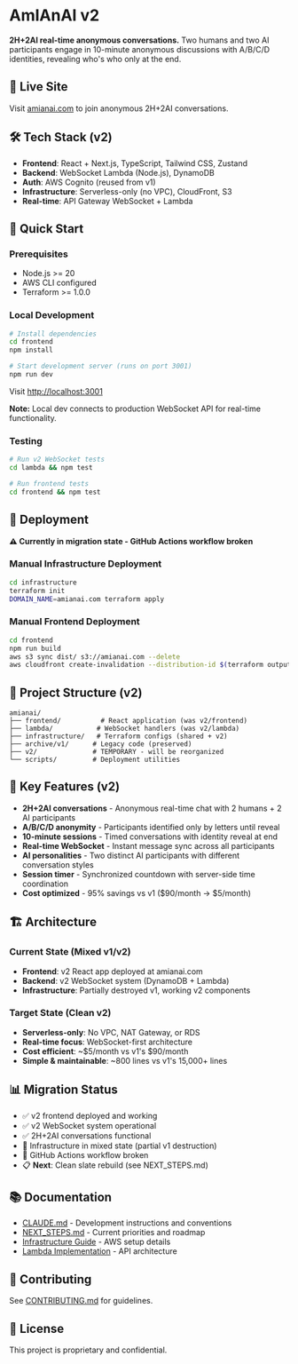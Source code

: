 # AmIAnAI v2

**2H+2AI real-time anonymous conversations.** Two humans and two AI participants engage in 10-minute anonymous discussions with A/B/C/D identities, revealing who's who only at the end.

## 🚀 Live Site

Visit [amianai.com](https://amianai.com) to join anonymous 2H+2AI conversations.

## 🛠️ Tech Stack (v2)

- **Frontend**: React + Next.js, TypeScript, Tailwind CSS, Zustand
- **Backend**: WebSocket Lambda (Node.js), DynamoDB
- **Auth**: AWS Cognito (reused from v1)
- **Infrastructure**: Serverless-only (no VPC), CloudFront, S3
- **Real-time**: API Gateway WebSocket + Lambda

## 🏃 Quick Start

### Prerequisites

- Node.js >= 20
- AWS CLI configured
- Terraform >= 1.0.0

### Local Development

```bash
# Install dependencies
cd frontend
npm install

# Start development server (runs on port 3001)
npm run dev
```

Visit [http://localhost:3001](http://localhost:3001)

**Note:** Local dev connects to production WebSocket API for real-time functionality.

### Testing

```bash
# Run v2 WebSocket tests
cd lambda && npm test

# Run frontend tests  
cd frontend && npm test
```

## 🚀 Deployment

**⚠️ Currently in migration state - GitHub Actions workflow broken**

### Manual Infrastructure Deployment

```bash
cd infrastructure
terraform init
DOMAIN_NAME=amianai.com terraform apply
```

### Manual Frontend Deployment

```bash
cd frontend
npm run build
aws s3 sync dist/ s3://amianai.com --delete
aws cloudfront create-invalidation --distribution-id $(terraform output -raw cloudfront_distribution_id) --paths "/*"
```

## 📁 Project Structure (v2)

```
amianai/
├── frontend/          # React application (was v2/frontend)
├── lambda/           # WebSocket handlers (was v2/lambda)  
├── infrastructure/   # Terraform configs (shared + v2)
├── archive/v1/      # Legacy code (preserved)
├── v2/              # TEMPORARY - will be reorganized
└── scripts/         # Deployment utilities
```

## 🔑 Key Features (v2)

- **2H+2AI conversations** - Anonymous real-time chat with 2 humans + 2 AI participants
- **A/B/C/D anonymity** - Participants identified only by letters until reveal
- **10-minute sessions** - Timed conversations with identity reveal at end
- **Real-time WebSocket** - Instant message sync across all participants
- **AI personalities** - Two distinct AI participants with different conversation styles
- **Session timer** - Synchronized countdown with server-side time coordination
- **Cost optimized** - 95% savings vs v1 ($90/month → $5/month)

## 🏗️ Architecture

### Current State (Mixed v1/v2)
- **Frontend**: v2 React app deployed at amianai.com
- **Backend**: v2 WebSocket system (DynamoDB + Lambda)
- **Infrastructure**: Partially destroyed v1, working v2 components

### Target State (Clean v2)
- **Serverless-only**: No VPC, NAT Gateway, or RDS
- **Real-time focus**: WebSocket-first architecture
- **Cost efficient**: ~$5/month vs v1's $90/month
- **Simple & maintainable**: ~800 lines vs v1's 15,000+ lines

## 📊 Migration Status

- ✅ v2 frontend deployed and working
- ✅ v2 WebSocket system operational  
- ✅ 2H+2AI conversations functional
- 🚧 Infrastructure in mixed state (partial v1 destruction)
- 🚧 GitHub Actions workflow broken
- 📋 **Next**: Clean slate rebuild (see NEXT_STEPS.md)

## 📚 Documentation

- [CLAUDE.md](CLAUDE.md) - Development instructions and conventions
- [NEXT_STEPS.md](NEXT_STEPS.md) - Current priorities and roadmap
- [Infrastructure Guide](docs/infrastructure.md) - AWS setup details
- [Lambda Implementation](docs/lambda-implementation-plan.md) - API architecture

## 🤝 Contributing

See [CONTRIBUTING.md](CONTRIBUTING.md) for guidelines.

## 📄 License

This project is proprietary and confidential.